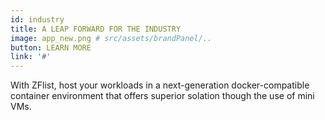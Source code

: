 ```yaml
---
id: industry
title: A LEAP FORWARD FOR THE INDUSTRY
image: app_new.png # src/assets/brandPanel/..
button: LEARN MORE
link: '#'
---
```


With ZFlist, host your workloads in a next-generation docker-compatible container environment that offers superior solation though the use of mini VMs.
